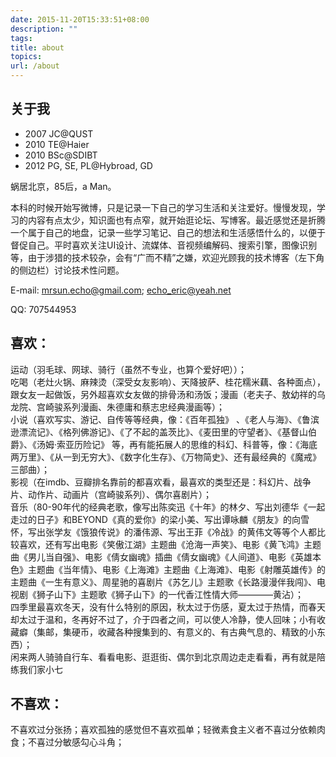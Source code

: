```yaml
---
date: 2015-11-20T15:33:51+08:00
description: ""
tags:
title: about
topics:
url: /about
---
```


## 关于我

- 2007  JC@QUST
- 2010  TE@Haier
- 2010  BSc@SDIBT
- 2012  PG, SE, PL@Hybroad, GD

蜗居北京，85后，a Man。

本科的时候开始写微博，只是记录一下自己的学习生活和关注爱好。慢慢发现，学习的内容有点太少，知识面也有点窄，就开始逛论坛、写博客。最近感觉还是折腾一个属于自己的地盘，记录一些学习笔记、自己的想法和生活感悟什么的，以便于督促自己。平时喜欢关注UI设计、流媒体、音视频编解码、搜索引擎，图像识别等，由于涉猎的技术较杂，会有“广而不精”之嫌，欢迎光顾我的技术博客（左下角的侧边栏）讨论技术性问题。

E-mail: mrsun.echo@gmail.com;  echo_eric@yeah.net

QQ: 707544953

## 喜欢：
运动（羽毛球、网球、骑行（虽然不专业，也算个爱好吧））；  
吃喝（老灶火锅、麻辣烫（深受女友影响）、天降披萨、桂花糯米藕、各种面点），跟女友一起做饭，另外超喜欢女友做的排骨汤和汤饭；漫画（老夫子、敖幼祥的乌龙院、宫崎骏系列漫画、朱德庸和蔡志忠经典漫画等）；  
小说（喜欢写实、游记、自传等等经典，像：《百年孤独》 、《老人与海》、《鲁滨逊漂流记》、《格列佛游记》、《了不起的盖茨比》、《麦田里的守望者》、《基督山伯爵》、《汤姆·索亚历险记》 等，再有能拓展人的思维的科幻、科普等，像：《海底两万里》、《从一到无穷大》、《数字化生存》、《万物简史》、还有最经典的《魔戒》三部曲）；  
影视（在imdb、豆瓣排名靠前的都喜欢看，最喜欢的类型还是：科幻片、战争片、动作片、动画片（宫崎骏系列）、偶尔喜剧片）；  
音乐（80-90年代的经典老歌，像写出陈奕迅《十年》的林夕、写出刘德华《一起走过的日子》和BEYOND《真的爱你》的梁小美、写出谭咏麟《朋友》的向雪怀，写出张学友《饿狼传说》的潘伟源、写出王菲《冷战》的黄伟文等等个人都比较喜欢，还有写出电影《笑傲江湖》主题曲《沧海一声笑》、电影《黄飞鸿》主题曲《男儿当自强》、电影《倩女幽魂》插曲《倩女幽魂》《人间道》、电影《英雄本色》主题曲《当年情》、电影《上海滩》主题曲《上海滩》、电影《射雕英雄传》的主题曲《一生有意义》、周星驰的喜剧片《苏乞儿》主题歌《长路漫漫伴我闯》、电视剧《狮子山下》主题歌《狮子山下》的一代香江性情大师————黄沾）；  
四季里最喜欢冬天，没有什么特别的原因，秋太过于伤感，夏太过于热情，而春天却太过于温和，冬再好不过了，介于四者之间，可以使人冷静，使人回味；小有收藏癖（集邮，集硬币，收藏各种搜集到的、有意义的、有古典气息的、精致的小东西）；  
闲来两人骑骑自行车、看看电影、逛逛街、偶尔到北京周边走走看看，再有就是陪练我们家小七  
 
## 不喜欢：
不喜欢过分张扬；喜欢孤独的感觉但不喜欢孤单；轻微素食主义者不喜过分依赖肉食；不喜过分敏感勾心斗角；   


